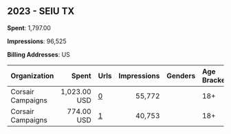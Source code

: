## 2023 - SEIU TX 
**Spent**: 1,797.00

**Impressions**: 96,525

**Billing Addresses**: US

|Organization|Spent|Urls|Impressions|Genders|Age Brackets|Country Codes|
|:---|---:|:---|---:|:---|:---|:---|
|Corsair Campaigns|1,023.00 USD|[0](https://www.snap.com/political-ads/asset/e610a3b9467016180423308678eb0ba4ec889fb6d3e5b41cbad280e8f47059dc?mediaType=png)|55,772||18+|united states|
|Corsair Campaigns|774.00 USD|[1](https://www.snap.com/political-ads/asset/5acb6e61c2053212d37b7bfdde7dfc7139635b6fcd7bd86a1bffc9fa362c8748?mediaType=png)|40,753||18+|united states|
